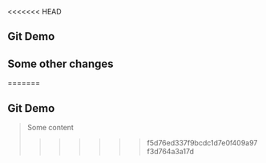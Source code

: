 <<<<<<< HEAD
## Git Demo

## Some other changes
=======
## Git Demo

> Some content
>>>>>>> f5d76ed337f9bcdc1d7e0f409a97f3d764a3a17d
